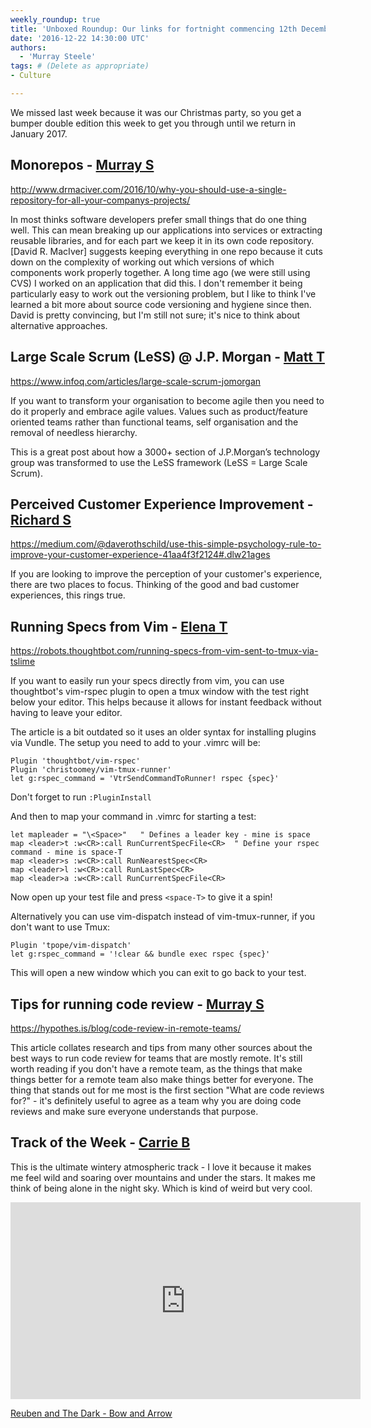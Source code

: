 ```yaml
---
weekly_roundup: true
title: 'Unboxed Roundup: Our links for fortnight commencing 12th December 2016'
date: '2016-12-22 14:30:00 UTC'
authors:
  - 'Murray Steele'
tags: # (Delete as appropriate)
- Culture

---
```


We missed last week because it was our Christmas party, so you get a bumper
double edition this week to get you through until we return in January 2017.

## Monorepos - [Murray S](/people#murray-steele)

http://www.drmaciver.com/2016/10/why-you-should-use-a-single-repository-for-all-your-companys-projects/

In most thinks software developers prefer small things that do one thing well.
This can mean breaking up our applications into services or extracting reusable
libraries, and for each part we keep it in its own code repository.  [David R.
MacIver] suggests keeping everything in one repo because it cuts down on the
complexity of working out which versions of which components work properly
together.  A long time ago (we were still using CVS) I worked on an application
that did this.  I don't remember it being particularly easy to work out the
versioning problem, but I like to think I've learned a bit more about source
code versioning and hygiene since then.  David is pretty convincing, but I'm
still not sure; it's nice to think about alternative approaches.

## Large Scale Scrum (LeSS) @ J.P. Morgan - [Matt T](/people#matt-turrell)

https://www.infoq.com/articles/large-scale-scrum-jomorgan

If you want to transform your organisation to become agile then you need to do
it properly and embrace agile values. Values such as product/feature oriented
teams rather than functional teams, self organisation and the removal of
needless hierarchy.

This is a great post about how a 3000+ section of J.P.Morgan’s technology group
was transformed to use the LeSS framework (LeSS = Large Scale Scrum).

## Perceived Customer Experience Improvement - [Richard S](/people#richard-stobart)

https://medium.com/@daverothschild/use-this-simple-psychology-rule-to-improve-your-customer-experience-41aa4f3f2124#.dlw21ages

If you are looking to improve the perception of your customer's experience,
there are two places to focus. Thinking of the good and bad customer
experiences, this rings true.

## Running Specs from Vim - [Elena T](/people#elena-tanasoiu)

https://robots.thoughtbot.com/running-specs-from-vim-sent-to-tmux-via-tslime

If you want to easily run your specs directly from vim, you can use thoughtbot's
vim-rspec plugin to open a tmux window with the test right below your editor.
This helps because it allows for instant feedback without having to leave your
editor.

The article is a bit outdated so it uses an older syntax for installing plugins
via Vundle. The setup you need to add to your .vimrc will be:

    Plugin 'thoughtbot/vim-rspec'
    Plugin 'christoomey/vim-tmux-runner'
    let g:rspec_command = 'VtrSendCommandToRunner! rspec {spec}'

Don't forget to run `:PluginInstall`

And then to map your command in .vimrc for starting a test:

    let mapleader = "\<Space>"   " Defines a leader key - mine is space
    map <leader>t :w<CR>:call RunCurrentSpecFile<CR>  " Define your rspec command - mine is space-T
    map <leader>s :w<CR>:call RunNearestSpec<CR>
    map <leader>l :w<CR>:call RunLastSpec<CR>
    map <leader>a :w<CR>:call RunCurrentSpecFile<CR>

Now open up your test file and press `<space-T>` to give it a spin!

Alternatively you can use vim-dispatch instead of vim-tmux-runner, if you don't want to use Tmux:

    Plugin 'tpope/vim-dispatch'
    let g:rspec_command = '!clear && bundle exec rspec {spec}'

This will open a new window which you can exit to go back to your test.

## Tips for running code review - [Murray S](/people#murray-steele)

https://hypothes.is/blog/code-review-in-remote-teams/

This article collates research and tips from many other sources about the best
ways to run code review for teams that are mostly remote.  It's still worth
reading if you don't have a remote team, as the things that make things better
for a remote team also make things better for everyone.  The thing that stands
out for me most is the first section "What are code reviews for?" - it's
definitely useful to agree as a team why you are doing code reviews and make
sure everyone understands that purpose.

## Track of the Week - [Carrie B](/people#carrie-bedingfield)

This is the ultimate wintery atmospheric track - I love it because it makes me feel wild and soaring over mountains
and under the stars. It makes me think of being alone in the night sky. Which is kind of weird but very cool.

<iframe width="560" height="315" src="https://www.youtube.com/embed/n6iADG0--8o" frameborder="0" allowfullscreen></iframe>

[Reuben and The Dark - Bow and Arrow](https://www.youtube.com/watch?v=n6iADG0--8o)

